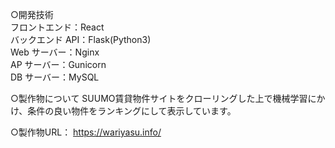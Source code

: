 ○開発技術  
フロントエンド：React  
バックエンド API：Flask(Python3)  
Web サーバー：Nginx  
AP サーバー：Gunicorn  
DB サーバー：MySQL

○製作物について
SUUMO賃貸物件サイトをクローリングした上で機械学習にかけ、条件の良い物件をランキングにして表示しています。

○製作物URL：
https://wariyasu.info/
